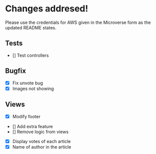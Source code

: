 # Changes addresed!

Please use the credentials for AWS given in the Microverse form as the updated README states.

## Tests

- [] Test controllers

## Bugfix

- [x] Fix unvote bug
- [x] Images not showing

## Views

- [x] Modify footer
- [] Add extra feature
- [] Remove logic from views
- [x] Display votes of each article
- [x] Name of author in the article
